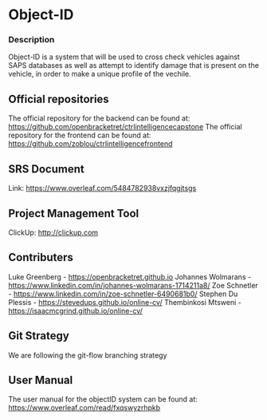 # Object-ID

### Description
Object-ID is a system that will be used to cross check vehicles against SAPS databases as well as attempt to identify damage that is present on the vehicle, in order to make a unique profile of the vechile.


## Official repositories
The official repository for the backend can be found at: https://github.com/openbracketret/ctrlintelligencecapstone
The official repository for the frontend can be found at: https://github.com/zoblou/ctrlintelligencefrontend

## SRS Document
Link: https://www.overleaf.com/5484782938vxzjfqgjtsgs

## Project Management Tool
ClickUp: http://clickup.com

## Contributers
Luke Greenberg - https://openbracketret.github.io
Johannes Wolmarans - https://www.linkedin.com/in/johannes-wolmarans-1714211a8/
Zoe Schnetler - https://www.linkedin.com/in/zoe-schnetler-6490681b0/
Stephen Du Plessis - https://stevedups.github.io/online-cv/
Thembinkosi Mtsweni - https://isaacmcgrind.github.io/online-cv/

## Git Strategy
We are following the git-flow branching strategy

## User Manual
The user manual for the objectID system can be found at: https://www.overleaf.com/read/fxqswyzrhpkb

